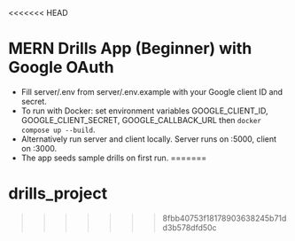 <<<<<<< HEAD

# MERN Drills App (Beginner) with Google OAuth
- Fill server/.env from server/.env.example with your Google client ID and secret.
- To run with Docker: set environment variables GOOGLE_CLIENT_ID, GOOGLE_CLIENT_SECRET, GOOGLE_CALLBACK_URL then `docker compose up --build`.
- Alternatively run server and client locally. Server runs on :5000, client on :3000.
- The app seeds sample drills on first run.
=======
# drills_project
>>>>>>> 8fbb40753f18178903638245b71dd3b578dfd50c
